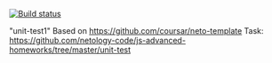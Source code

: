 [![Build status](https://ci.appveyor.com/api/projects/status/6lw2w7je7ffoo522?svg=true)](https://ci.appveyor.com/project/anikolaevski/unit-test1)

"unit-test1"
Based on https://github.com/coursar/neto-template
Task: https://github.com/netology-code/js-advanced-homeworks/tree/master/unit-test